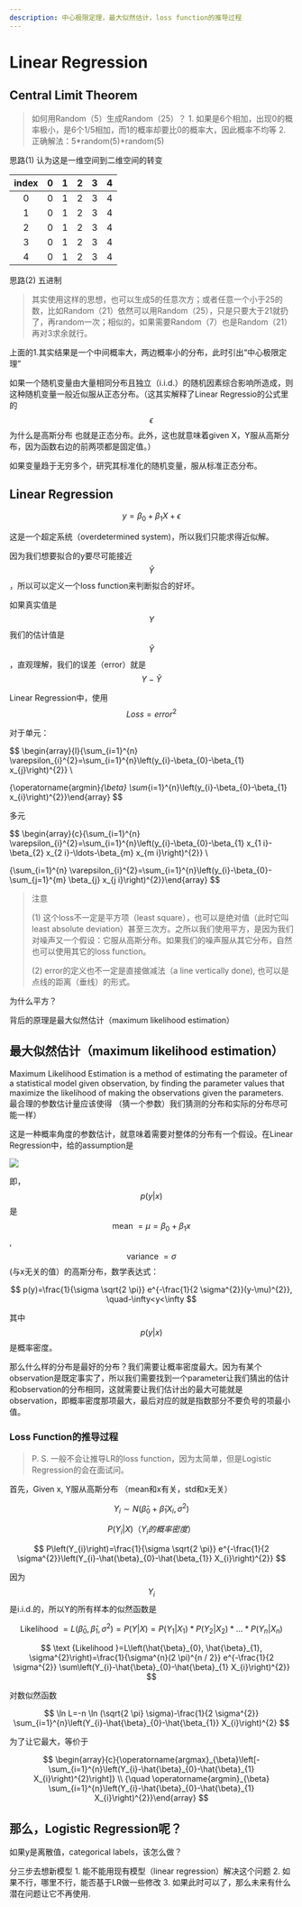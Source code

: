 ```yaml
---
description: 中心极限定理，最大似然估计，loss function的推导过程
---
```


# Linear Regression

## Central Limit Theorem

> 如何用Random（5）生成Random（25）？ 1. 如果是6个相加，出现0的概率极小，是6个1/5相加，而1的概率却要比0的概率大，因此概率不均等 2. 正确解法：5\*random\(5\)+random\(5\)

思路\(1\) 认为这是一维空间到二维空间的转变

| index | 0 | 1 | 2 | 3 | 4 |
| :---: | :---: | :---: | :---: | :---: | :---: |
| 0 | 0 | 1 | 2 | 3 | 4 |
| 1 | 0 | 1 | 2 | 3 | 4 |
| 2 | 0 | 1 | 2 | 3 | 4 |
| 3 | 0 | 1 | 2 | 3 | 4 |
| 4 | 0 | 1 | 2 | 3 | 4 |

思路\(2\) 五进制

> 其实使用这样的思想，也可以生成5的任意次方；或者任意一个小于25的数，比如Random（21）依然可以用Random（25），只是只要大于21就扔了，再random一次；相似的，如果需要Random（7）也是Random（21）再对3求余就行。

上面的1.其实结果是一个中间概率大，两边概率小的分布，此时引出“中心极限定理”

如果一个随机变量由大量相同分布且独立（i.i.d.）的随机因素综合影响所造成，则这种随机变量一般近似服从正态分布。（这其实解释了Linear Regressio的公式里的 $$\epsilon$$ 为什么是高斯分布 也就是正态分布。此外，这也就意味着given X，Y服从高斯分布，因为函数右边的前两项都是固定值。）

如果变量趋于无穷多个，研究其标准化的随机变量，服从标准正态分布。

## Linear Regression

$$y=\beta_{0}+\beta_{1}X+\epsilon$$

这是一个超定系统（overdetermined system\)，所以我们只能求得近似解。

因为我们想要拟合的y要尽可能接近 $$\hat{Y}$$ ，所以可以定义一个loss function来判断拟合的好坏。

如果真实值是 $$Y$$ 我们的估计值是 $$\hat{Y}$$ ，直观理解，我们的误差（error）就是 $$Y-\hat{Y}$$ 

Linear Regression中，使用 $$Loss=error^{2}$$ 

对于单元：

$$
\begin{array}{l}{\sum_{i=1}^{n} \varepsilon_{i}^{2}=\sum_{i=1}^{n}\left(y_{i}-\beta_{0}-\beta_{1} x_{j}\right)^{2}} \\ 

{\operatorname{argmin}_{\beta} \sum_{i=1}^{n}\left(y_{i}-\beta_{0}-\beta_{1} x_{i}\right)^{2}}\end{array}
$$

多元

$$
\begin{array}{c}{\sum_{i=1}^{n} \varepsilon_{i}^{2}=\sum_{i=1}^{n}\left(y_{i}-\beta_{0}-\beta_{1} x_{1 i}-\beta_{2} x_{2 i}-\ldots-\beta_{m} x_{m i}\right)^{2}} \\ 

{\sum_{i=1}^{n} 
\varepsilon_{i}^{2}=\sum_{i=1}^{n}\left(y_{i}-\beta_{0}-\sum_{j=1}^{m} \beta_{j} x_{j i}\right)^{2}}\end{array}
$$

> 注意
>
>  \(1\) 这个loss不一定是平方项（least square），也可以是绝对值（此时它叫least absolute deviation）甚至三次方。之所以我们使用平方，是因为我们对噪声又一个假设：它服从高斯分布。如果我们的噪声服从其它分布，自然也可以使用其它的loss function。
>
> \(2\) error的定义也不一定是直接做减法（a line vertically done\), 也可以是点线的距离（垂线）的形式。

为什么平方？

背后的原理是最大似然估计（maximum likelihood estimation）

## 最大似然估计（maximum likelihood estimation）

Maximum Likelihood Estimation is a method of estimating the parameter of a statistical model given observation, by finding the parameter values that maximize the likelihood of making the observations given the parameters. 最合理的参数估计量应该使得 （猜一个参数）我们猜测的分布和实际的分布尽可能一样）

这是一种概率角度的参数估计，就意味着需要对整体的分布有一个假设。在Linear Regression中，给的assumption是

![](https://cdn.mathpix.com/snip/images/jDR8vTD7Qf9MwcKo_u7kpbh_NxIBQ6uTHhenaJcPXW4.original.fullsize.png)

即， $$p(y | x)$$ 是 $$\text { mean }=\mu=\beta_{0}+\beta_{1}x$$ , $$\text { variance }=\sigma$$ \(与x无关的值）的高斯分布，数学表达式：

$$
p(y)=\frac{1}{\sigma \sqrt{2 \pi}} e^{-\frac{1}{2 \sigma^{2}}(y-\mu)^{2}}, \quad-\infty<y<\infty
$$

其中 $$p(y|x)$$ 是概率密度。

那么什么样的分布是最好的分布？我们需要让概率密度最大。因为有某个observation是既定事实了，所以我们需要找到一个parameter让我们猜出的估计和observation的分布相同，这就需要让我们估计出的最大可能就是observation，即概率密度那项最大，最后对应的就是指数部分不要负号的项最小值。

### Loss Function的推导过程

> P. S. 一般不会让推导LR的loss function，因为太简单，但是Logistic Regression的会在面试问。

首先，Given x, Y服从高斯分布 （mean和x有关，std和x无关）

$$
Y_{i} \sim N\left(\hat{\beta}_{0}+\hat{\beta}_{1} X_{i}, \sigma^{2}\right)
$$

$$P(Y_{i}|X) （Y_{i}的概率密度）$$ 

$$
P\left(Y_{i}\right)=\frac{1}{\sigma \sqrt{2 \pi}} e^{-\frac{1}{2 \sigma^{2}}\left(Y_{i}-\hat{\beta}_{0}-\hat{\beta_{1}} X_{i}\right)^{2}}
$$

因为 $$Y_{i}$$ 是i.i.d.的，所以Y的所有样本的似然函数是

$$
\text {Likelihood }=L\left(\hat{\beta}_{0}, \hat{\beta}_{1}, \sigma^{2}\right)=P(Y | X)=P\left(Y_{1} | X_{1}\right) * P\left(Y_{2} | X_{2}\right) * \ldots * P\left(Y_{n} | X_{n}\right)
$$

$$
\text {Likelihood }=L\left(\hat{\beta}_{0}, \hat{\beta}_{1}, \sigma^{2}\right)=\frac{1}{\sigma^{n}(2 \pi)^{n / 2}} e^{-\frac{1}{2 \sigma^{2}} \sum\left(Y_{i}-\hat{\beta}_{0}-\hat{\beta}_{1} X_{i}\right)^{2}}
$$

对数似然函数

$$
\ln L=-n \ln (\sqrt{2 \pi} \sigma)-\frac{1}{2 \sigma^{2}} \sum_{i=1}^{n}\left(Y_{i}-\hat{\beta}_{0}-\hat{\beta_{1}} X_{i}\right)^{2}
$$

为了让它最大，等价于

$$
\begin{array}{c}{\operatorname{argmax}_{\beta}\left[-\sum_{i=1}^{n}\left(Y_{i}-\hat{\beta}_{0}-\hat{\beta}_{1} X_{i}\right)^{2}\right]} \\ {\quad \operatorname{argmin}_{\beta} \sum_{i=1}^{n}\left(Y_{i}-\hat{\beta}_{0}-\hat{\beta}_{1} X_{i}\right)^{2}}\end{array}
$$

## 那么，Logistic Regression呢？

如果y是离散值，categorical labels，该怎么做？

分三步去想新模型 1. 能不能用现有模型（linear regression）解决这个问题 2. 如果不行，哪里不行，能否基于LR做一些修改 3. 如果此时可以了，那么未来有什么潜在问题让它不再使用.



